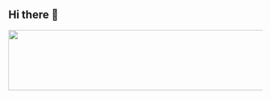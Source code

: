 ## Hi there 👋

<a href="https://github.com/devxb/gitanimals">
  <img
    src="https://render.gitanimals.org/lines/howyoujini?pet-id=639048273261897345"
    width="600"
    height="120"
  />
</a>
  

<!--
**howyoujini/howyoujini** is a ✨ _special_ ✨ repository because its `README.md` (this file) appears on your GitHub profile.

Here are some ideas to get you started:

- 🔭 I’m currently working on ...
- 🌱 I’m currently learning ...
- 👯 I’m looking to collaborate on ...
- 🤔 I’m looking for help with ...
- 💬 Ask me about ...
- 📫 How to reach me: ...
- 😄 Pronouns: ...
- ⚡ Fun fact: ...
-->
